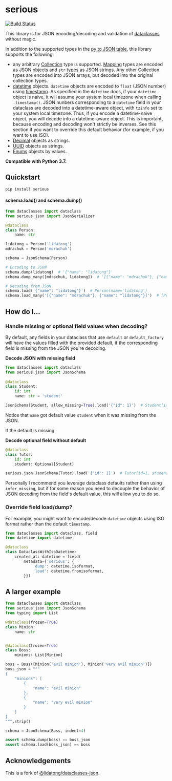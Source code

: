 # serious
[![Build Status](https://dev.azure.com/misha-drachuk/serious/_apis/build/status/serious-release?branchName=master)](https://dev.azure.com/misha-drachuk/serious/_build/latest?definitionId=1&branchName=master)

This library is for JSON encoding/decoding and validation of [dataclasses](https://docs.python.org/3/library/dataclasses.html) without magic.

In addition to the supported types in the 
[py to JSON table](https://docs.python.org/3/library/json.html#py-to-json-table), this library supports the following:
- any arbitrary [Collection](https://docs.python.org/3/library/collections.abc.html#collections.abc.Collection) type is supported.
[Mapping](https://docs.python.org/3/library/collections.abc.html#collections.abc.Mapping) types are encoded as JSON objects and `str` types as JSON strings. 
Any other Collection types are encoded into JSON arrays, but decoded into the original collection types.
- [datetime](https://docs.python.org/3/library/datetime.html#available-types) 
objects. `datetime` objects are encoded to `float` (JSON number) using 
[timestamp](https://docs.python.org/3/library/datetime.html#datetime.datetime.timestamp).
As specified in the `datetime` docs, if your `datetime` object is naive, it will 
assume your system local timezone when calling `.timestamp()`. JSON nunbers 
corresponding to a `datetime` field in your dataclass are decoded 
into a datetime-aware object, with `tzinfo` set to your system local timezone.
Thus, if you encode a datetime-naive object, you will decode into a 
datetime-aware object. This is important, because encoding and decoding won't 
strictly be inverses. See this section if you want to override this default
behavior (for example, if you want to use ISO).
- [Decimal](https://docs.python.org/3/library/decimal.html) objects as strings.
- [UUID](https://docs.python.org/3/library/uuid.html#uuid.UUID) objects as strings.
- [Enums](https://docs.python.org/3/library/enum.html) objects by values.


**Compatible with Python 3.7.**

## Quickstart
`pip install serious`

#### schema.load() and schema.dump()

```python
from dataclasses import dataclass
from serious.json import JsonSerializer

@dataclass
class Person:
    name: str

lidatong = Person('lidatong')
mdrachuk = Person('mdrachuk')

schema = JsonSchema(Person)

# Encoding to JSON
schema.dump(lidatong)  # '{"name": "lidatong"}'
schema.dump_many([mdrachuk, lidatong])  # '[{"name": "mdrachuk"}, {"name": "lidatong"}]'

# Decoding from JSON
schema.load('{"name": "lidatong"}')  # Person(name='lidatong')
schema.load_many('[{"name": "mdrachuk"}, {"name": "lidatong"}]')  # [Person(name='mdrachuk'), Person(name='lidatong')]
```

## How do I...


### Handle missing or optional field values when decoding?

By default, any fields in your dataclass that use `default` or 
`default_factory` will have the values filled with the provided default, if the
corresponding field is missing from the JSON you're decoding.

**Decode JSON with missing field**

```python
from dataclasses import dataclass
from serious.json import JsonSchema
 
@dataclass
class Student:
    id: int
    name: str = 'student'

JsonSchema(Student, allow_missing=True).load('{"id": 1}')  # Student(id=1, name='student')
```

Notice that `name` got default value `student` when it was missing from the JSON.

If the default is missing 

**Decode optional field without default**

```python
@dataclass
class Tutor:
    id: int
    student: Optional[Student]

serious.json.JsonSchema(Tutor).load('{"id": 1}')  # Tutor(id=1, student=None)
```

Personally I recommend you leverage dataclass defaults rather than using 
`infer_missing`, but if for some reason you need to decouple the behavior of 
JSON decoding from the field's default value, this will allow you to do so.


### Override field load/dump?

For example, you might want to encode/decode `datetime` objects using ISO format
rather than the default `timestamp`.

```python
from dataclasses import dataclass, field
from datetime import datetime

@dataclass
class DataclassWithIsoDatetime:
    created_at: datetime = field(
        metadata={'serious': {
            'dump': datetime.isoformat,
            'load': datetime.fromisoformat,
        }})
```

## A larger example

```python
from dataclasses import dataclass
from serious.json import JsonSchema
from typing import List

@dataclass(frozen=True)
class Minion:
    name: str


@dataclass(frozen=True)
class Boss:
    minions: List[Minion]

boss = Boss([Minion('evil minion'), Minion('very evil minion')])
boss_json = """
{
    "minions": [
        {
            "name": "evil minion"
        },
        {
            "name": "very evil minion"
        }
    ]
}
""".strip()

schema = JsonSchema(Boss, indent=4)

assert schema.dump(boss) == boss_json
assert schema.load(boss_json) == boss
```


## Acknowledgements
This is a fork of [@lidatong/dataclasses-json](https://github.com/lidatong/dataclasses-json).
